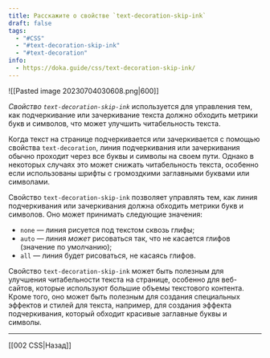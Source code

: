 ```yaml
---
title: Расскажите о свойстве `text-decoration-skip-ink`
draft: false
tags:
  - "#CSS"
  - "#text-decoration-skip-ink"
  - "#text-decoration"
info:
  - https://doka.guide/css/text-decoration-skip-ink/
---
```

![[Pasted image 20230704030608.png|600]]

_Свойство `text-decoration-skip-ink`_ используется для управления тем, как подчеркивание или зачеркивание текста должно обходить метрики букв и символов, что может улучшить читабельность текста.

Когда текст на странице подчеркивается или зачеркивается с помощью свойства `text-decoration`, линия подчеркивания или зачеркивания обычно проходит через все буквы и символы на своем пути. Однако в некоторых случаях это может снижать читабельность текста, особенно если использованы шрифты с громоздкими заглавными буквами или символами.

Свойство `text-decoration-skip-ink` позволяет управлять тем, как линия подчеркивания или зачеркивания должна обходить метрики букв и символов. Оно может принимать следующие значения:

- `none` — линия рисуется под текстом сквозь глифы;
- `auto` — линия *может* рисоваться так, что не касается глифов (значение по умолчанию);
- `all` — линия будет рисоваться, не касаясь глифов.

Свойство `text-decoration-skip-ink` может быть полезным для улучшения читабельности текста на странице, особенно для веб-сайтов, которые используют большие объемы текстового контента. Кроме того, оно может быть полезным для создания специальных эффектов и стилей для текста, например, для создания эффекта подчеркивания, который обходит красивые заглавные буквы и символы.

---

[[002 CSS|Назад]]